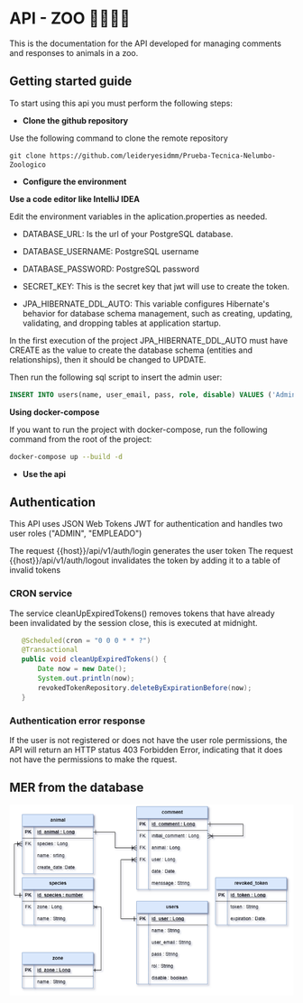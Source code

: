 # API - ZOO 🦁🐘🦒🐒

This is the documentation for the API developed for managing comments and responses to animals in a zoo.

## **Getting started guide**

To start using this api you must perform the following steps:

- **Clone the github repository**


Use the following command to clone the remote repository

``` git
git clone https://github.com/leideryesidmm/Prueba-Tecnica-Nelumbo-Zoologico

 ```

- **Configure the environment**


**Use a code editor like IntelliJ IDEA**

Edit the environment variables in the aplication.properties as needed.

- DATABASE_URL: Is the url of your PostgreSQL database.

- DATABASE_USERNAME: PostgreSQL username

- DATABASE_PASSWORD: PostgreSQL password

- SECRET_KEY: This is the secret key that jwt will use to create the token.

- JPA_HIBERNATE_DDL_AUTO: This variable configures Hibernate's behavior for database schema management, such as creating, updating, validating, and dropping tables at application startup.


In the first execution of the project JPA_HIBERNATE_DDL_AUTO must have CREATE as the value to create the database schema (entities and relationships), then it should be changed to UPDATE.

Then run the following sql script to insert the admin user:

``` sql
INSERT INTO users(name, user_email, pass, role, disable) VALUES ('Admin Name','admin@mail.com', '$2a$10$jiOBIS1O06xpyNlk2z4ICOIjtptXs3uNiXd6eSmuccNZo8oTiIJvy', 'ADMIN',false);
 ```

**Using docker-compose**

If you want to run the project with docker-compose, run the following command from the root of the project:

``` bash
docker-compose up --build -d

 ```

- **Use the api**


## Authentication

This API uses JSON Web Tokens JWT for authentication and handles two user roles ("ADMIN", "EMPLEADO")

The request {{host}}/api/v1/auth/login generates the user token
The request {{host}}/api/v1/auth/logout invalidates the token by adding it to a table of invalid tokens

### CRON service
The service cleanUpExpiredTokens() removes tokens that have already been invalidated by the session close, this is executed at midnight.
 ``` Java
    @Scheduled(cron = "0 0 0 * * ?")
    @Transactional
    public void cleanUpExpiredTokens() {
        Date now = new Date();
        System.out.println(now);
        revokedTokenRepository.deleteByExpirationBefore(now);
    }
 ```
### Authentication error response

If the user is not registered or does not have the user role permissions, the API will return an HTTP status 403 Forbidden Error, indicating that it does not have the permissions to make the rquest.

## MER from the database

![mer](Anexos/mer.png)